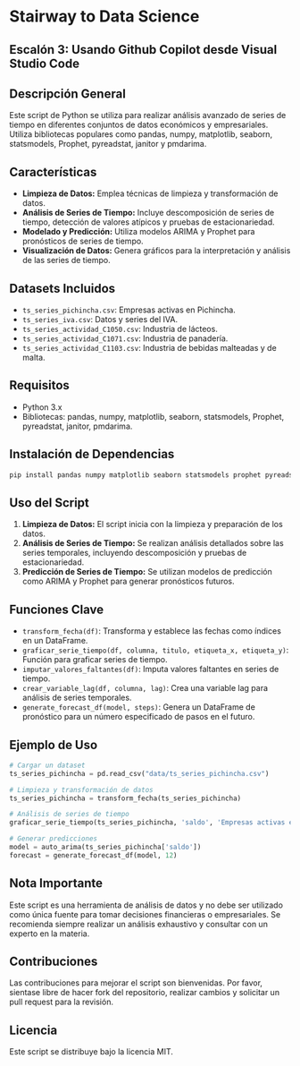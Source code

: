 # Stairway to Data Science 

## Escalón 3: Usando Github Copilot desde Visual Studio Code

## Descripción General
Este script de Python se utiliza para realizar análisis avanzado de series de tiempo en diferentes conjuntos de datos económicos y empresariales. Utiliza bibliotecas populares como pandas, numpy, matplotlib, seaborn, statsmodels, Prophet, pyreadstat, janitor y pmdarima.

## Características
- **Limpieza de Datos:** Emplea técnicas de limpieza y transformación de datos.
- **Análisis de Series de Tiempo:** Incluye descomposición de series de tiempo, detección de valores atípicos y pruebas de estacionariedad.
- **Modelado y Predicción:** Utiliza modelos ARIMA y Prophet para pronósticos de series de tiempo.
- **Visualización de Datos:** Genera gráficos para la interpretación y análisis de las series de tiempo.

## Datasets Incluidos
- `ts_series_pichincha.csv`: Empresas activas en Pichincha.
- `ts_series_iva.csv`: Datos y series del IVA.
- `ts_series_actividad_C1050.csv`: Industria de lácteos.
- `ts_series_actividad_C1071.csv`: Industria de panadería.
- `ts_series_actividad_C1103.csv`: Industria de bebidas malteadas y de malta.

## Requisitos
- Python 3.x
- Bibliotecas: pandas, numpy, matplotlib, seaborn, statsmodels, Prophet, pyreadstat, janitor, pmdarima.

## Instalación de Dependencias
```bash
pip install pandas numpy matplotlib seaborn statsmodels prophet pyreadstat janitor pmdarima
```

## Uso del Script
1. **Limpieza de Datos:** El script inicia con la limpieza y preparación de los datos.
2. **Análisis de Series de Tiempo:** Se realizan análisis detallados sobre las series temporales, incluyendo descomposición y pruebas de estacionariedad.
3. **Predicción de Series de Tiempo:** Se utilizan modelos de predicción como ARIMA y Prophet para generar pronósticos futuros.

## Funciones Clave
- `transform_fecha(df)`: Transforma y establece las fechas como índices en un DataFrame.
- `graficar_serie_tiempo(df, columna, titulo, etiqueta_x, etiqueta_y)`: Función para graficar series de tiempo.
- `imputar_valores_faltantes(df)`: Imputa valores faltantes en series de tiempo.
- `crear_variable_lag(df, columna, lag)`: Crea una variable lag para análisis de series temporales.
- `generate_forecast_df(model, steps)`: Genera un DataFrame de pronóstico para un número especificado de pasos en el futuro.

## Ejemplo de Uso
```python
# Cargar un dataset
ts_series_pichincha = pd.read_csv("data/ts_series_pichincha.csv")

# Limpieza y transformación de datos
ts_series_pichincha = transform_fecha(ts_series_pichincha)

# Análisis de series de tiempo
graficar_serie_tiempo(ts_series_pichincha, 'saldo', 'Empresas activas en Pichincha', 'Fecha', 'Número de Empresas')

# Generar predicciones
model = auto_arima(ts_series_pichincha['saldo'])
forecast = generate_forecast_df(model, 12)
```

## Nota Importante
Este script es una herramienta de análisis de datos y no debe ser utilizado como única fuente para tomar decisiones financieras o empresariales. Se recomienda siempre realizar un análisis exhaustivo y consultar con un experto en la materia.

## Contribuciones
Las contribuciones para mejorar el script son bienvenidas. Por favor, sientase libre de hacer fork del repositorio, realizar cambios y solicitar un pull request para la revisión.

## Licencia
Este script se distribuye bajo la licencia MIT.
